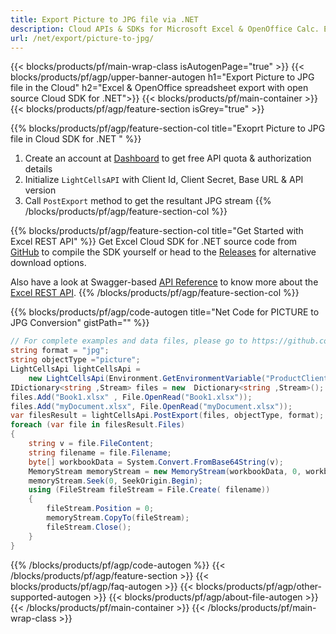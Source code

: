 ```yaml
---
title: Export Picture to JPG file via .NET
description: Cloud APIs & SDKs for Microsoft Excel & OpenOffice Calc. Export workbok or interanl object to kinds of format file in the Cloud.
url: /net/export/picture-to-jpg/
---
```



{{< blocks/products/pf/main-wrap-class isAutogenPage="true" >}}
{{< blocks/products/pf/agp/upper-banner-autogen h1="Export Picture to JPG file in the Cloud" h2="Excel & OpenOffice spreadsheet export with open source Cloud SDK for .NET">}}
{{< blocks/products/pf/main-container >}}
{{< blocks/products/pf/agp/feature-section isGrey="true" >}}

{{% blocks/products/pf/agp/feature-section-col title="Exoprt Picture to JPG file in Cloud SDK for .NET " %}}
1. Create an account at <a href="https://dashboard.aspose.cloud/">Dashboard</a> to get free API quota & authorization details
1. Initialize ```LightCellsAPI``` with Client Id, Client Secret, Base URL & API version
1. Call ```PostExport``` method to get the resultant JPG stream
{{% /blocks/products/pf/agp/feature-section-col %}}

{{% blocks/products/pf/agp/feature-section-col title="Get Started with Excel REST API" %}}
Get Excel Cloud SDK for .NET source code from [GitHub](https://github.com/aspose-cells-cloud/aspose-cells-cloud-dotnet) to compile the SDK yourself or head to the [Releases](https://github.com/aspose-cells-cloud/aspose-cells-cloud-dotnet/releases) for alternative download options. 

Also have a look at Swagger-based [API Reference](https://apireference.aspose.cloud/cells/#/LightCells/PostExport) to know more about the [Excel REST API](https://products.aspose.cloud/cells/curl/).
{{% /blocks/products/pf/agp/feature-section-col %}}

{{% blocks/products/pf/agp/code-autogen title="Net Code for PICTURE to JPG Conversion" gistPath="" %}}
```cs
// For complete examples and data files, please go to https://github.com/aspose-cells-cloud/aspose-cells-cloud-dotnet/
string format = "jpg";
string objectType ="picture";
LightCellsApi lightCellsApi =
    new LightCellsApi(Environment.GetEnvironmentVariable("ProductClientId"), Environment.GetEnvironmentVariable("ProductClientSecret"));
IDictionary<string ,Stream> files = new  Dictionary<string ,Stream>();
files.Add("Book1.xlsx" , File.OpenRead("Book1.xlsx"));
files.Add("myDocument.xlsx", File.OpenRead("myDocument.xlsx"));
var filesResult = lightCellsApi.PostExport(files, objectType, format);
foreach (var file in filesResult.Files)
{
    string v = file.FileContent;
    string filename = file.Filename;
    byte[] workbookData = System.Convert.FromBase64String(v);
    MemoryStream memoryStream = new MemoryStream(workbookData, 0, workbookData.Length);
    memoryStream.Seek(0, SeekOrigin.Begin);
    using (FileStream fileStream = File.Create( filename))
    {
        fileStream.Position = 0;
        memoryStream.CopyTo(fileStream);
        fileStream.Close();
    }
}
```

{{% /blocks/products/pf/agp/code-autogen %}}
{{< /blocks/products/pf/agp/feature-section >}}
{{< blocks/products/pf/agp/faq-autogen >}}
{{< blocks/products/pf/agp/other-supported-autogen >}}
{{< blocks/products/pf/agp/about-file-autogen >}}
{{< /blocks/products/pf/main-container >}}
{{< /blocks/products/pf/main-wrap-class >}}
